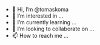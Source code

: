 - 👋 Hi, I’m @tomaskoma
- 👀 I’m interested in ...
- 🌱 I’m currently learning ...
- 💞️ I’m looking to collaborate on ...
- 📫 How to reach me ...

<!---
tomaskoma/tomaskoma is a ✨ special ✨ repository because its `README.md` (this file) appears on your GitHub profile.
You can click the Preview link to take a look at your changes.
--->

